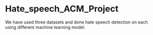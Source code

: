 # Hate_speech_ACM_Project
We have used three datasets and done hate speech detection on each using different machine learning model.
